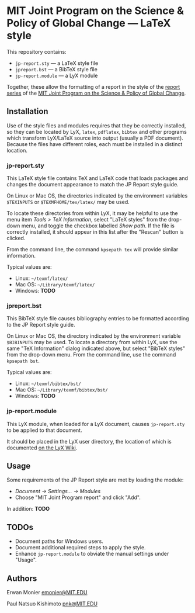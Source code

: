 MIT Joint Program on the Science &amp; Policy of Global Change — LaTeX style
============================================================================

This repository contains:
* `jp-report.sty` — a LaTeX style file
* `jpreport.bst` — a BibTeX style file
* `jp-report.module` — a LyX module

Together, these allow the formatting of a report in the style of the
[report series][1] of the
[MIT Joint Program on the Science & Policy of Global Change][2].

[1]: globalchange.mit.edu
[2]: globalchange.mit.edu/research/publications/reports/all


Installation
------------
Use of the style files and modules requires that they be correctly installed, so
they can be located by LyX, `latex`, `pdflatex`, `bibtex` and other programs
which transform LyX/LaTeX source into output (usually a PDF document). Because
the files have different roles, each must be installed in a distinct location.


### jp-report.sty
This LaTeX style file contains TeX and LaTeX code that loads packages and
changes the document appearance to match the JP Report style guide.

On Linux or Mac OS, the directories indicated by the environment variables
`$TEXINPUTS` or `$TEXMFHOME/tex/latex/` may be used.

To locate these directories from within LyX, it may be helpful to use the menu
item *Tools > TeX Information*, select "LaTeX styles" from the drop-down menu,
and toggle the checkbox labelled *Show path*. If the file is correctly
installed, it should appear in this list after the "Rescan" button is clicked.

From the command line, the command
```kpsepath tex```
will provide similar information.

Typical values are:
* Linux: `~/texmf/latex/`
* Mac OS: `~/Library/texmf/latex/`
* Windows: **TODO**


### jpreport.bst
This BibTeX style file causes bibliography entries to be formatted according to
the JP Report style guide.

On Linux or Mac OS, the directory indicated by the environment variable
`$BIBINPUTS` may be used. To locate a directory from within LyX, use the same
"TeX Information" dialog indicated above, but select "BibTeX styles" from the
drop-down menu. From the command line, use the command ```kpsepath bst```.

Typical values are:
* Linux: `~/texmf/bibtex/bst/`
* Mac OS: `~/Library/texmf/bibtex/bst/`
* Windows: **TODO**


### jp-report.module
This LyX module, when loaded for a LyX document, causes `jp-report.sty` to be
applied to that document.

It should be placed in the LyX user directory, the location of which is
documented [on the LyX Wiki][3].

[3]: http://wiki.lyx.org/LyX/UserDir


Usage
-----
Some requirements of the JP Report style are met by loading the module:
* *Document → Settings… → Modules*
* Choose "MIT Joint Program report" and click "Add".

In addition: **TODO**


TODOs
-----
* Document paths for Windows users.
* Document additional required steps to apply the style.
* Enhance `jp-report.module` to obviate the manual settings under "Usage".


Authors
-------
Erwan Monier <emonier@MIT.EDU>

Paul Natsuo Kishimoto <pnk@MIT.EDU>
